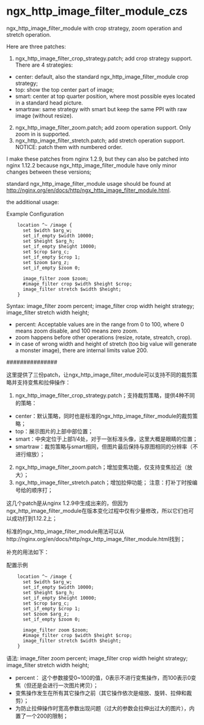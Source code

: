 # ngx_http_image_filter_module_czs
ngx_http_image_filter_module with crop strategy, zoom operation and stretch operation.

Here are three patches:
1. ngx_http_image_filter_crop_strategy.patch; add crop strategy support. There are 4 strategies:
  * center: default, also the standard ngx_http_image_filter_module crop strategy;
  * top: show the top center part of image;
  * smart: center at top quarter position, where most possible eyes located in a standard head picture.
  * smartraw: same strategy with smart but keep the same PPI with raw image (without resize).
2. ngx_http_image_filter_zoom.patch; add zoom operation support. Only zoom in is supported.
3. ngx_http_image_filter_stretch.patch; add stretch operation support.
NOTICE: patch them with numbered order.

I make these patches from nginx 1.2.9, but they can also be patched into nginx 1.12.2 because ngx_http_image_filter_module have only minor changes between these versions;

standard ngx_http_image_filter_module usage should be found at http://nginx.org/en/docs/http/ngx_http_image_filter_module.html.

the additional usage:


Example Configuration

        location ^~ /image {
          set $width $arg_w;
          set_if_empty $width 10000;
          set $height $arg_h;
          set_if_empty $height 10000;
          set $crop $arg_c;
          set_if_empty $crop 1;
          set $zoom $arg_z;
          set_if_empty $zoom 0;

          image_filter zoom $zoom;
          #image_filter crop $width $height $crop;
          image_filter stretch $width $height;
        }


Syntax:
       image_filter zoom percent;
       image_filter crop width height strategy;
       image_filter stretch width height;

* percent: Acceptable values are in the range from 0 to 100, where 0 means zoom disable, and 100 means zero zoom.
* zoom happens before other operations (resize, rotate, streatch, crop).
* in case of wrong width and height of stretch (too big value will generate a monster image), there are internal limits value 200.


###############

这里提供了三份patch，让ngx_http_image_filter_module可以支持不同的裁剪策略并支持变焦和拉伸操作：
1. ngx_http_image_filter_crop_strategy.patch；支持裁剪策略，提供4种不同的策略：
  * center：默认策略，同时也是标准的ngx_http_image_filter_module的裁剪策略；
  * top：展示图片的上部中部位置；
  * smart：中央定位于上部1/4处，对于一张标准头像，这里大概是眼睛的位置；
  * smartraw：裁剪策略与smart相同，但图片最后保持与原图相同的分辨率（不进行缩放）；
2. ngx_http_image_filter_zoom.patch；增加变焦功能，仅支持变焦拉近（放大）；
3. ngx_http_image_filter_stretch.patch；增加拉伸功能；
注意：打补丁时按编号给的顺序打；

这几个patch是从nginx 1.2.9中生成出来的，但因为ngx_http_image_filter_module在版本变化过程中仅有少量修改，所以它们也可以成功打到1.12.2上；

标准的ngx_http_image_filter_module用法可以从http://nginx.org/en/docs/http/ngx_http_image_filter_module.html找到；

补充的用法如下：


配置示例

        location ^~ /image {
          set $width $arg_w;
          set_if_empty $width 10000;
          set $height $arg_h;
          set_if_empty $height 10000;
          set $crop $arg_c;
          set_if_empty $crop 1;
          set $zoom $arg_z;
          set_if_empty $zoom 0;

          image_filter zoom $zoom;
          #image_filter crop $width $height $crop;
          image_filter stretch $width $height;
        }


语法:
       image_filter zoom percent;
       image_filter crop width height strategy;
       image_filter stretch width height;

* percent： 这个参数接受0~100的值，0表示不进行变焦操作，而100表示0变焦（但还是会进行一次图片拷贝）；
* 变焦操作发生在所有其它操作之前（其它操作依次是缩放、旋转、拉伸和裁剪）；
* 为防止拉伸操作时宽高参数出现问题（过大的参数会拉伸出过大的图片），内置了一个200的限制；
